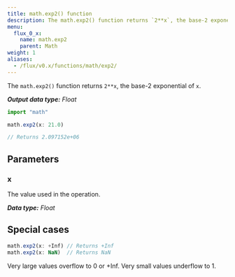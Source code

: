 ```yaml
---
title: math.exp2() function
description: The math.exp2() function returns `2**x`, the base-2 exponential of `x`.
menu:
  flux_0_x:
    name: math.exp2
    parent: Math
weight: 1
aliases:
  - /flux/v0.x/functions/math/exp2/
---
```


The `math.exp2()` function returns `2**x`, the base-2 exponential of `x`.

_**Output data type:** Float_

```js
import "math"

math.exp2(x: 21.0)

// Returns 2.097152e+06
```

## Parameters

### x
The value used in the operation.

_**Data type:** Float_

## Special cases
```js
math.exp2(x: +Inf) // Returns +Inf
math.exp2(x: NaN)  // Returns NaN
```

Very large values overflow to 0 or +Inf. Very small values underflow to 1.
